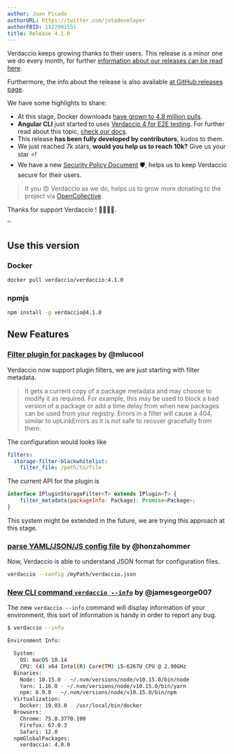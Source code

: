 ```yaml
---
author: Juan Picado
authorURL: https://twitter.com/jotadeveloper
authorFBID: 1122901551
title: Release 4.1.0
---
```


Verdaccio keeps growing thanks to their users. This release is a minor one we do every month, for further
[information about our releases can be read here](https://github.com/verdaccio/contributing/blob/master/RELEASES.md).

Furthermore, the info about the release is also available [at GitHub releases page](https://github.com/verdaccio/verdaccio/releases/tag/v4.1.0).

We have some highlights to share:

* At this stage, Docker downloads [have grown to 4.8 million pulls](https://dockeri.co/image/verdaccio/verdaccio).
* **Angular CLI** just started to uses [Verdaccio 4 for E2E testing](https://twitter.com/jotadeveloper/status/1146415913396318208). For
further read about this topic, [check our docs](https://verdaccio.org/docs/en/e2e).
* This release **has been fully developed by contributors**, kudos to them.
* We just reached 7k stars, **would you help us to reach 10k?** Give us your star ⭐️!
* We have a new [Security Policy Document](https://github.com/verdaccio/verdaccio/security/policy) 🛡, helps us to keep Verdaccio secure for their users.

> If you 😍 Verdaccio as we do, helps us to grow more donating to the project via [OpenCollective](https://opencollective.com/verdaccio).

Thanks for support Verdaccio ! 👏👏👏👏.

<!--truncate-->

<div id="codefund">''</div>

## Use this version

### Docker

```bash
docker pull verdaccio/verdaccio:4.1.0
```

### npmjs

```bash
npm install -g verdaccio@4.1.0
```

## New Features

### [Filter plugin for packages](https://github.com/verdaccio/verdaccio/pull/1161) by @mlucool

Verdaccio now support plugin filters, we are just starting with filter metadata.

> It gets a current copy of a package metadata and may choose to modify it as required.
For example, this may be used to block a bad version of a package or
add a time delay from when new packages can be used from your
registry. Errors in a filter will cause a 404, similar to upLinkErrors
as it is not safe to recover gracefully from them.

The configuration would looks like

```yaml
filters:
  storage-filter-blackwhitelist:
    filter_file: /path/to/file
```

The current API for the plugin is

```javascript
interface IPluginStorageFilter<T> extends IPlugin<T> {
    filter_metadata(packageInfo: Package): Promise<Package>;
}
```

This system might be extended in the future, we are trying this approach at this stage.

### [parse YAML/JSON/JS config file](https://github.com/verdaccio/verdaccio/pull/1258) by @honzahommer

Now, Verdaccio is able to understand JSON format for configuration files.

```bash
verdaccio --config /myPath/verdaccio.json
```

### [New CLI command `verdaccio --info`](https://github.com/verdaccio/verdaccio/pull/1365) by @jamesgeorge007

The new `verdaccio --info` command will display information of your environment, this sort of information is handy in order to report any bug.

```bash
$ verdaccio --info

Environment Info:

  System:
    OS: macOS 10.14
    CPU: (4) x64 Intel(R) Core(TM) i5-6267U CPU @ 2.90GHz
  Binaries:
    Node: 10.15.0 - ~/.nvm/versions/node/v10.15.0/bin/node
    Yarn: 1.16.0 - ~/.nvm/versions/node/v10.15.0/bin/yarn
    npm: 6.9.0 - ~/.nvm/versions/node/v10.15.0/bin/npm
  Virtualization:
    Docker: 19.03.0 - /usr/local/bin/docker
  Browsers:
    Chrome: 75.0.3770.100
    Firefox: 67.0.3
    Safari: 12.0
  npmGlobalPackages:
    verdaccio: 4.0.0
```
